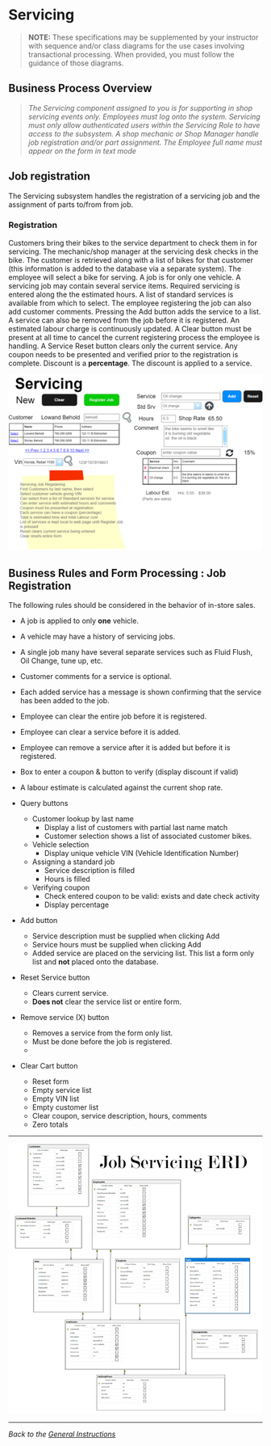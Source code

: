 # Servicing

> **NOTE:** These specifications may be supplemented by your instructor with sequence and/or class diagrams for the use cases involving transactional processing. When provided, you must follow the guidance of those diagrams.

## Business Process Overview

> *The Servicing component assigned to you is for supporting in shop servicing events only. Employees must log onto the system. Servicing must only allow authenticated users within the Servicing Role to have access to the subsystem. A shop mechanic or Shop Manager handle job registration and/or part assignment. The Employee full name must appear on the form in text mode*

## Job registration

The Servicing subsystem handles the registration of a servicing job and the assignment of parts to/from from job. 

### Registration

Customers bring their bikes to the service department to check them in for servicing. The mechanic/shop manager at the servicing desk checks in the bike. The customer is retrieved along with a list of bikes for that customer (this information is added to the database via a separate system). The employee will select a bike for serving. A job is for only one vehicle. A servicing job may contain several service items. Required servicing is entered along the the estimated hours. A list of standard services is available from which to select. The employee registering the job can also add customer comments. Pressing the Add button adds the service to a list. A service can also be removed from the job before it is registered. An estimated labour charge is continuously updated. A Clear button must be present at all time to cancel the current registering process the employee is handling. A Service Reset button clears only the current service. Any coupon needs to be presented and verified prior to the registration is complete. Discount is a **percentage**. The discount is applied to a service.

![Demo Form](./registerjob.png)
## Business Rules and Form Processing : Job Registration

The following rules should be considered in the behavior of in-store sales.

- A job is applied to only **one** vehicle.
- A vehicle may have a history of servicing jobs.  
- A single job many have several separate services such as Fluid Flush, Oil Change, tune up, etc. 
- Customer comments for a service is optional.
- Each added service has a message is shown confirming that the service has been added to the job.
- Employee can clear the entire job before it is registered.
- Employee can clear a service before it is added.
- Employee can remove a service after it is added but before it is registered.
- Box to enter a coupon & button to verify (display discount if valid)
- A labour estimate is calculated against the current shop rate.

- Query buttons
  - Customer lookup by last name
    - Display a list of customers with partial last name match
    - Customer selection shows a list of associated customer bikes.
  - Vehicle selection
    - Display unique vehicle VIN (Vehicle Identification Number)
  - Assigning a standard job
    - Service description is filled
    - Hours is filled
  - Verifying coupon
    - Check entered coupon to be valid: exists and date check activity
    - Display percentage
   
- Add button
  - Service description must be supplied when clicking Add
  - Service hours must be supplied when clicking Add
  - Added service are placed on the servicing list. This list a form only list and **not** placed onto the database.  
  
- Reset Service button
  - Clears current service.
  - **Does not** clear the service list or entire form.

- Remove service (X) button
  - Removes a service from the form only list.
  - Must be done before the job is registered.
  - 

- Clear Cart button
  - Reset form
  - Empty service list
  - Empty VIN list
  - Empty customer list
  - Clear coupon, service description, hours, comments
  - Zero totals


<!-- NOTE: Set as a 5th scenario
## Service Parts

The mechanics in the shop have terminals to enter parts needed for any service. This helps keeping our Parts inventory current as the inventory also supplies parts to the store sales counter. As a mechanic works on a vehicle, the current information of the job is displayed on a single screen. the mechanic will select the vehicle then the service for that vehicle. The mechanic will change the service status as they work on the vehicle from In to Start to Done. The hours for a service is the expected time and can be altered up to completion of the service. Parts are from the category Parts and Servicing. When a part is used in the service it is added (along with quantity) to the service. The quantity for the part can be adjusted as the servicing is happening. A part **cannot** be added unless the service has been **Started** and **cannot** be added or adjusted if the service is **Done**. A service can be **Reopened** if there is a change to the parts (added, removed, or quantity change) if the service has been closed (flagged as Done).

## Business Rules and Form Processing: Servicing Parts

![Parts Servicing](./serviceparts.png)

Use the following rules when processing part servicing.

- Cannot add, remove or adjust part quantity unless service is in the Start status.

- As a part is added, removed or quantity adjusted, the Parts inventory **must** kept current.

- Only a part quantity may be adjusted by the mechanic.

- The job dates **must** kept current with the service status. If the job has multiple services, the job start date is set when the first service is started. The job is done when all services are done.

- A service can be reopened if flagged as done. Reopening a service will also reset the job done date if it has been set.

- The quantity for the parts **must** have sufficient amount in the store Parts inventory.

- Hours can be changed. However, the mechanic knows there are standard hours for a standard job whether the standard job takes more or less time. Example an oil change is 1/2 hour. Special services may be estimated but after the work is done, the hours may increased or decreased. The mechanic makes this change as the service is completed.

- Clicking the **Clear** button clears the screen
-->

----

![eBikes - servicing ERD](./job_servicing_ERD.png)

----

*Back to the [General Instructions](../ReadMe.md)*
